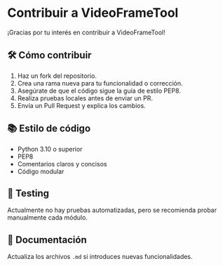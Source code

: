 # Contribuir a VideoFrameTool

¡Gracias por tu interés en contribuir a VideoFrameTool!

## 🛠️ Cómo contribuir

1. Haz un fork del repositorio.
2. Crea una rama nueva para tu funcionalidad o corrección.
3. Asegúrate de que el código sigue la guía de estilo PEP8.
4. Realiza pruebas locales antes de enviar un PR.
5. Envía un Pull Request y explica los cambios.

## 📚 Estilo de código
- Python 3.10 o superior
- PEP8
- Comentarios claros y concisos
- Código modular

## 🧪 Testing
Actualmente no hay pruebas automatizadas, pero se recomienda probar manualmente cada módulo.

## 📝 Documentación
Actualiza los archivos `.md` si introduces nuevas funcionalidades.
